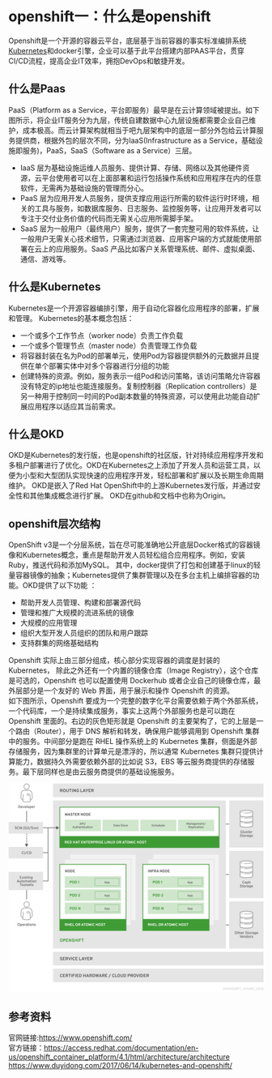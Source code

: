 # openshift一：什么是openshift

Openshift是一个开源的容器云平台，底层基于当前容器的事实标准编排系统[Kubernetes](#%E4%BB%80%E4%B9%88%E6%98%AFKubernetes)和docker引擎，企业可以基于此平台搭建内部PAAS平台，贯穿CI/CD流程，提高企业IT效率，拥抱DevOps和敏捷开发。
<!---more--->

## 什么是Paas

PaaS（Platform as a Service，平台即服务）最早是在云计算领域被提出。如下图所示，将企业IT服务分为九层，传统自建数据中心九层设施都需要企业自己维护，成本极高。而云计算架构就相当于吧九层架构中的底层一部分外包给云计算服务提供商，根据外包的层次不同，分为IaaS(Infrastructure as a Service，基础设施即服务)，PaaS，SaaS（Software as a Service）三层。

- IaaS 层为基础设施运维人员服务、提供计算、存储、网络以及其他硬件资源，云平台使用者可以在上面部署和运行包括操作系统和应用程序在内的任意软件，无需再为基础设施的管理而分心。
- PaaS 层为应用开发人员服务，提供支撑应用运行所需的软件运行时环境，相关的工具与服务，如数据库服务、日志服务、监控服务等，让应用开发者可以专注于交付业务价值的代码而无需关心应用所需脚手架。
- SaaS 层为一般用户（最终用户）服务，提供了一套完整可用的软件系统，让一般用户无需关心技术细节，只需通过浏览器、应用客户端的方式就能使用部署在云上的应用服务。SaaS 产品比如客户关系管理系统、邮件、虚拟桌面、通信、游戏等。


## 什么是Kubernetes

Kubernetes是一个开源容器编排引擎，用于自动化容器化应用程序的部署，扩展和管理。 Kubernetes的基本概念包括： 
- 一个或多个工作节点（worker node）负责工作负载
- 一个或多个管理节点（master node）负责管理工作负载
- 将容器封装在名为Pod的部署单元，使用Pod为容器提供额外的元数据并且提供在单个部署实体中对多个容器进行分组的功能
- 创建特殊的资源。例如，服务表示一组Pod和访问策略，该访问策略允许容器没有特定的ip地址也能连接服务。复制控制器（Replication controllers）是另一种用于控制同一时间的Pod副本数量的特殊资源，可以使用此功能自动扩展应用程序以适应其当前需求。

## 什么是OKD

OKD是Kubernetes的发行版，也是openshift的社区版，针对持续应用程序开发和多租户部署进行了优化。OKD在Kubernetes之上添加了开发人员和运营工具，以便为小型和大型团队实现快速的应用程序开发，轻松部署和扩展以及长期生命周期维护。
OKD是嵌入了Red Hat OpenShift中的上游Kubernetes发行版，并通过安全性和其他集成概念进行扩展。 OKD在github和文档中也称为Origin。

## openshift层次结构

OpenShift v3是一个分层系统，旨在尽可能准确地公开底层Docker格式的容器镜像和Kubernetes概念，重点是帮助开发人员轻松组合应用程序。例如，安装Ruby，推送代码和添加MySQL。
其中，docker提供了打包和创建基于linux的轻量容器镜像的抽象；Kubernetes提供了集群管理以及在多台主机上编排容器的功能。OKD提供了以下功能 ：
- 帮助开发人员管理、构建和部署源代码
- 管理和推广大规模的流进系统的镜像
- 大规模的应用管理
- 组织大型开发人员组织的团队和用户跟踪
- 支持群集的网络基础结构

Openshift 实际上由三部分组成，核心部分实现容器的调度是封装的 Kubernetes， 除此之外还有一个内置的镜像仓库（Image Registry），这个仓库是可选的，Openshift 也可以配置使用 Dockerhub 或者企业自己的镜像仓库，最外层部分是一个友好的 Web 界面，用于展示和操作 Openshift 的资源。   
如下图所示，Openshift 要成为一个完整的数字化平台需要依赖于两个外部系统，一个代码库，一个是持续集成服务，事实上这两个外部服务也是可以跑在 Openshift 里面的。右边的灰色矩形就是 Openshift 的主要架构了，它的上层是一个路由（Router），用于 DNS 解析和转发，确保用户能够调用到 Openshift 集群中的服务。中间部分是跑在 RHEL 操作系统上的 Kubernetes 集群，侧面是外部存储服务，因为集群里的计算单元是漂浮的，所以通常 Kubernetes 集群只提供计算能力，数据持久外需要依赖外部的比如说 S3，EBS 等云服务商提供的存储服务。最下层同样也是由云服务商提供的基础设施服务。

![](https://raw.githubusercontent.com/zdzh/photo/master/img1/20190812112313.png)



## 参考资料

官网链接:https://www.openshift.com/  
官方链接：https://access.redhat.com/documentation/en-us/openshift_container_platform/4.1/html/architecture/architecture
https://www.duyidong.com/2017/06/14/kubernetes-and-openshift/